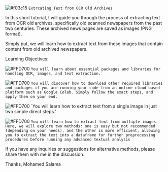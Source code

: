 ![#f03c15](https://via.placeholder.com/15/f03c15/000000?text=+)
`Extrcating Text from OCR Old Archives`


In this short tutorial, I will guide you through the process of extracting text from OCR old archives, specifically old scanned newspapers from the past two centuries.
These archived news pages are saved as images (PNG format).

Simply put, we will learn how to extract text from these images that contain content from old archived newspapers.

Learning Objectives:


![#FFD700](https://via.placeholder.com/15/FFD700/000000?text=+)
`You will learn about essential packages and libraries for handling OCR, images, and text extraction.`

![#FFD700](https://via.placeholder.com/15/FFD700/000000?text=+)
`You will discover how to download other required libraries and packages if you are running your code from an online cloud-based platform such as Google Colab. Simply follow the exact steps, and apply them on your end.`

![#FFD700](https://via.placeholder.com/15/FFD700/000000?text=+)
`You will learn how to extract text from a single image in just two simple direct steps.'

![#FFD700](https://via.placeholder.com/15/FFD700/000000?text=+)
`You will learn how to extract text from multiple images. Here, we will explore two methods: one is easy but not recommended (depending on your needs), and the other is more efficient, allowing you to extract the text into a dataframe for further preprocessing procedures before running any advanced textual analysis`


If you have any inquiries or suggestions for alternative methods, please share them with me in the discussion.


Thanks, Mohamed Salama
